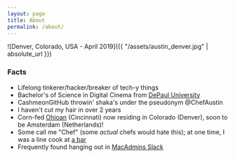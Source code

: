 ```yaml
---
layout: page
title: About
permalink: /about/
---
```


![Denver, Colorado, USA - April 2019]({{ "/assets/austin_denver.jpg" | absolute_url }})

### Facts

- Lifelong tinkerer/hacker/breaker of tech-y things
- Bachelor's of Science in Digital Cinema from [DePaul University](https://depaul.edu)
- CashmeonGitHub throwin' shaka's under the pseudonym @ChefAustin
- I haven't cut my hair in over 2 years
- Corn-fed [Ohioan](https://www.skylinechili.com/) (Cincinnati) now residing in Colorado (Denver), soon to be Amsterdam (Netherlands)!
- Some call me "Chef" (some _actual_ chefs would hate this); at one time, I was a line cook at [a bar](http://darkhorsebar.com)
- Frequently found hanging out in [MacAdmins Slack](https://macadmins.herokuapp.com)
